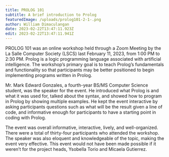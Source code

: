 ```yaml
---
title: PROLOG 101
subtitle: A brief introduction to Prolog
featuredImage: /uploads/prolog101-2-1-.png
author: William Dimaculangan
date: 2023-02-22T13:47:11.923Z
edit: 2023-02-22T13:47:11.941Z
---
```

<!--StartFragment-->

PROLOG 101 was an online workshop held through a Zoom Meeting by the La Salle Computer Society (LSCS) last February 11, 2023, from 1:00 PM to 2:30 PM. Prolog is a logic programming language associated with artificial intelligence. The workshop’s primary goal is to teach Prolog’s fundamentals and functionality so that participants may be better positioned to begin implementing programs written in Prolog.

Mr. Mark Edward Gonzales, a fourth-year BS/MS Computer Science student, was the speaker for the event. He introduced what Prolog is and what it was used for, talked about the syntax, and showed how to program in Prolog by showing multiple examples. He kept the event interactive by asking participants questions such as what will be the result given a line of code, and informative enough for participants to have a starting point in coding with Prolog.

The event was overall informative, interactive, lively, and well-organized. There were a total of thirty-four participants who attended the workshop. The speaker was also eloquent and knowledgeable of the topic, making the event very effective. This event would not have been made possible if it weren’t for the project heads, Ysobella Torio and Micaela Gutierrez.



<!--EndFragment-->